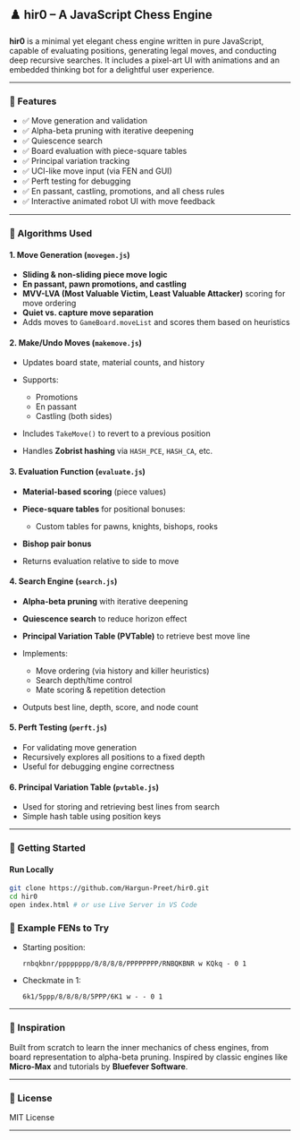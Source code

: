 ## ♟️ hir0 – A JavaScript Chess Engine

**hir0** is a minimal yet elegant chess engine written in pure JavaScript, capable of evaluating positions, generating legal moves, and conducting deep recursive searches. It includes a pixel-art UI with animations and an embedded thinking bot for a delightful user experience.

---

### 🔧 Features

* ✅ Move generation and validation
* ✅ Alpha-beta pruning with iterative deepening
* ✅ Quiescence search
* ✅ Board evaluation with piece-square tables
* ✅ Principal variation tracking
* ✅ UCI-like move input (via FEN and GUI)
* ✅ Perft testing for debugging
* ✅ En passant, castling, promotions, and all chess rules
* ✅ Interactive animated robot UI with move feedback

---

### 🧠 Algorithms Used

#### 1. **Move Generation (`movegen.js`)**

* **Sliding & non-sliding piece move logic**
* **En passant, pawn promotions, and castling**
* **MVV-LVA (Most Valuable Victim, Least Valuable Attacker)** scoring for move ordering
* **Quiet vs. capture move separation**
* Adds moves to `GameBoard.moveList` and scores them based on heuristics

#### 2. **Make/Undo Moves (`makemove.js`)**

* Updates board state, material counts, and history
* Supports:

  * Promotions
  * En passant
  * Castling (both sides)
* Includes `TakeMove()` to revert to a previous position
* Handles **Zobrist hashing** via `HASH_PCE`, `HASH_CA`, etc.

#### 3. **Evaluation Function (`evaluate.js`)**

* **Material-based scoring** (piece values)
* **Piece-square tables** for positional bonuses:

  * Custom tables for pawns, knights, bishops, rooks
* **Bishop pair bonus**
* Returns evaluation relative to side to move

#### 4. **Search Engine (`search.js`)**

* **Alpha-beta pruning** with iterative deepening
* **Quiescence search** to reduce horizon effect
* **Principal Variation Table (PVTable)** to retrieve best move line
* Implements:

  * Move ordering (via history and killer heuristics)
  * Search depth/time control
  * Mate scoring & repetition detection
* Outputs best line, depth, score, and node count

#### 5. **Perft Testing (`perft.js`)**

* For validating move generation
* Recursively explores all positions to a fixed depth
* Useful for debugging engine correctness

#### 6. **Principal Variation Table (`pvtable.js`)**

* Used for storing and retrieving best lines from search
* Simple hash table using position keys

---

### 🚀 Getting Started

#### Run Locally

```bash
git clone https://github.com/Hargun-Preet/hir0.git
cd hir0
open index.html # or use Live Server in VS Code
```

### 🧪 Example FENs to Try

* Starting position:

  ```
  rnbqkbnr/pppppppp/8/8/8/8/PPPPPPPP/RNBQKBNR w KQkq - 0 1
  ```
* Checkmate in 1:

  ```
  6k1/5ppp/8/8/8/8/5PPP/6K1 w - - 0 1
  ```

---

### 🤖 Inspiration

Built from scratch to learn the inner mechanics of chess engines, from board representation to alpha-beta pruning. Inspired by classic engines like **Micro-Max** and tutorials by **Bluefever Software**.

---

### 📜 License

MIT License

---
